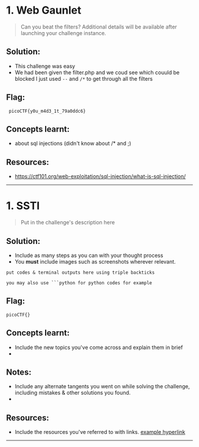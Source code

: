 # 1. Web Gaunlet

> Can you beat the filters?
Additional details will be available after launching your challenge instance.
## Solution:

- This challenge was easy
- We had been given the filter.php and we coud see which couuld be blocked 
I just used `--` and `/*` to get through all the filters


## Flag:

```
 picoCTF{y0u_m4d3_1t_79a0ddc6}
```

## Concepts learnt:

- about sql injections (didn't know about /* and ;)


## Resources:

- https://ctf101.org/web-exploitation/sql-injection/what-is-sql-injection/

***

# 1. SSTI

> Put in the challenge's description here

## Solution:

- Include as many steps as you can with your thought process
- You **must** include images such as screenshots wherever relevant.

```
put codes & terminal outputs here using triple backticks

you may also use ```python for python codes for example
```

## Flag:

```
picoCTF{}
```

## Concepts learnt:

- Include the new topics you've come across and explain them in brief
- 

## Notes:

- Include any alternate tangents you went on while solving the challenge, including mistakes & other solutions you found.
- 

## Resources:

- Include the resources you've referred to with links. [example hyperlink](https://google.com)


***

